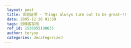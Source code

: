 ```yaml
---
 layout: post
 title: 实验证明 - Things always turn out to be great~!!
 date: 2005-12-26 01:09
 tags: 旧博客存档
 ref_id: 1536955198635
 author: teryoy
 categories: Uncategorized
---
```

